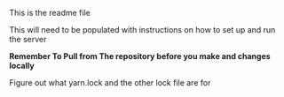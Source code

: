 This is the readme file

This will need to be populated with instructions on how to set up and 
run the server


**Remember To Pull from The repository before you make and changes locally**

Figure out what yarn.lock and the other lock file are for 

